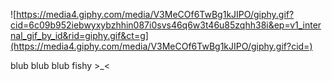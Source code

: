 ![https://media4.giphy.com/media/V3MeCOf6TwBg1kJIPO/giphy.gif?cid=6c09b952iebwyxybzhhin087i0svs46q6w3t46u85zqhh38i&ep=v1_internal_gif_by_id&rid=giphy.gif&ct=g](https://media4.giphy.com/media/V3MeCOf6TwBg1kJIPO/giphy.gif?cid=)

 blub blub blub fishy >_<
